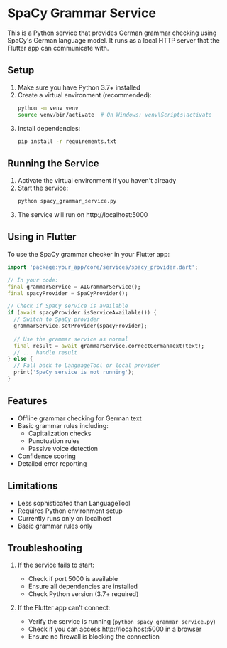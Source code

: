 # SpaCy Grammar Service

This is a Python service that provides German grammar checking using SpaCy's German language model. It runs as a local HTTP server that the Flutter app can communicate with.

## Setup

1. Make sure you have Python 3.7+ installed
2. Create a virtual environment (recommended):
   ```bash
   python -m venv venv
   source venv/bin/activate  # On Windows: venv\Scripts\activate
   ```
3. Install dependencies:
   ```bash
   pip install -r requirements.txt
   ```

## Running the Service

1. Activate the virtual environment if you haven't already
2. Start the service:
   ```bash
   python spacy_grammar_service.py
   ```
3. The service will run on http://localhost:5000

## Using in Flutter

To use the SpaCy grammar checker in your Flutter app:

```dart
import 'package:your_app/core/services/spacy_provider.dart';

// In your code:
final grammarService = AIGrammarService();
final spacyProvider = SpaCyProvider();

// Check if SpaCy service is available
if (await spacyProvider.isServiceAvailable()) {
  // Switch to SpaCy provider
  grammarService.setProvider(spacyProvider);
  
  // Use the grammar service as normal
  final result = await grammarService.correctGermanText(text);
  // ... handle result
} else {
  // Fall back to LanguageTool or local provider
  print('SpaCy service is not running');
}
```

## Features

- Offline grammar checking for German text
- Basic grammar rules including:
  - Capitalization checks
  - Punctuation rules
  - Passive voice detection
- Confidence scoring
- Detailed error reporting

## Limitations

- Less sophisticated than LanguageTool
- Requires Python environment setup
- Currently runs only on localhost
- Basic grammar rules only

## Troubleshooting

1. If the service fails to start:
   - Check if port 5000 is available
   - Ensure all dependencies are installed
   - Check Python version (3.7+ required)

2. If the Flutter app can't connect:
   - Verify the service is running (`python spacy_grammar_service.py`)
   - Check if you can access http://localhost:5000 in a browser
   - Ensure no firewall is blocking the connection 